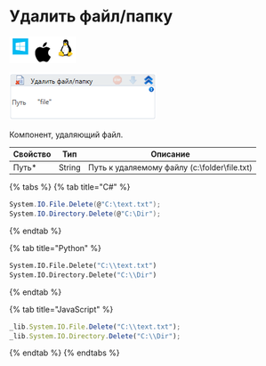 # Удалить файл/папку

![](<../../../.gitbook/assets/image (100) (1) (10) (123).png>)

![](<../../../.gitbook/assets/image (50).png>)

Компонент, удаляющий файл.

| Свойство | Тип    | Описание                                     |
| -------- | ------ | -------------------------------------------- |
| Путь\*   | String | Путь к удаляемому файлу (c:\folder\file.txt) |

{% tabs %}
{% tab title="C#" %}
```csharp
System.IO.File.Delete(@"C:\text.txt");
System.IO.Directory.Delete(@"C:\Dir");
```
{% endtab %}

{% tab title="Python" %}
```python
System.IO.File.Delete("C:\\text.txt")
System.IO.Directory.Delete("C:\\Dir")
```
{% endtab %}

{% tab title="JavaScript" %}
```javascript
_lib.System.IO.File.Delete("C:\\text.txt");
_lib.System.IO.Directory.Delete("C:\\Dir");
```
{% endtab %}
{% endtabs %}

